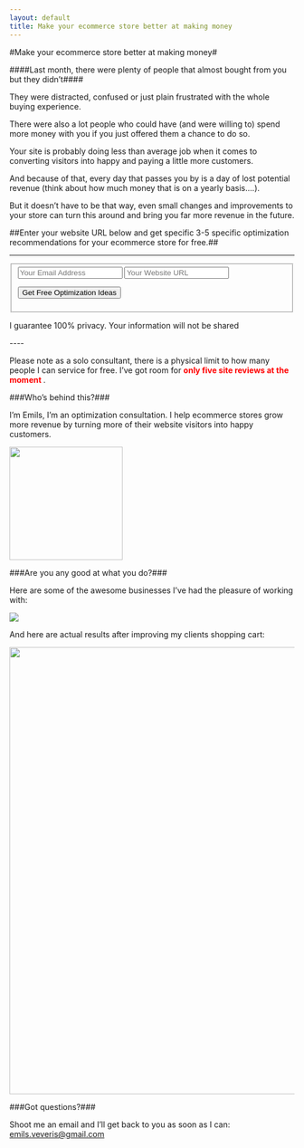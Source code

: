 ```yaml
---
layout: default
title: Make your ecommerce store better at making money
---
```


#Make your ecommerce store better at making money#

####Last month, there were plenty of people that almost bought from you but they didn’t####

They were distracted, confused or just plain frustrated with the whole buying experience.

There were also a lot people who could have (and were willing to) spend more money with you if you just offered them a chance to do so.

Your site is probably doing less than average job when it comes to converting visitors into happy and paying a little more customers.

And because of that, every day that passes you by is a day of lost potential revenue (think about how much money that is on a yearly basis….).

But it doesn’t have to be that way, even small changes and improvements to your store can turn this around and bring you far more revenue in the future.


##Enter your website URL below and get specific 3-5 specific optimization recommendations for your ecommerce store for free.##

----
<form action="http://formspree.io/emils.veveris@gmail.com" method="POST" class="pure-form">

<fieldset>

 <input name="email" type="email" placeholder="Your Email Address" required>

 <input name="url" type="text" placeholder="Your Website URL" required>

 <button type="submit" class="pure-button pure-button-primary"> Get Free Optimization Ideas </button>

<input name="_next" type="hidden" value="http://www.emilsw.com/thanks">
<input name="_subject" type="hidden" value="EW Free Application">

</fieldset>

<span style="color=#efefef; text-align:center;">I guarantee 100% privacy. Your information will not be shared</span>

</form>
----

Please note as a solo consultant, there is a physical limit to how many people I can service for free. I’ve got room for **<span style="color:red">only five site reviews at the moment </span>**.

###Who’s behind this?###

I’m Emils, I’m an optimization consultation. I help ecommerce stores grow more revenue by turning more of their website visitors into happy customers.

<img src="https://draftin.com:443/images/33354?token=C0BLjsOFJViKEg-NdPqgxb2sjMrwsurU_K5b44eeLdH_SX0kKzBj-HvmzJZJgTqohI-hhAM-l76hT9uG1gt5-_4" width="200"/>

###Are you any good at what you do?###

Here are some of the awesome businesses I’ve had the pleasure of working with:

<img src="https://draftin.com:443/images/33355?token=WLdITiLYwcLKF2D6L5zJXyJx8dT78rviNfJszp_togDvqM9EP9gn3dtUF2mU_Y_js6P7_fJRwxFfimyiMxmjEPY"/>

And here are actual results after improving my clients shopping cart:

<img src="https://draftin.com:443/images/33357?token=8CD7QsNr-XSHYd1_xyUYKA6xEcnXB4OO11zwSQaKkRmvMsLRTTYLZ-20FVVdUYNntc7APDJUaPMwEMm_rwCpu_4" width="790" />


###Got questions?###

Shoot me an email and I’ll get back to you as soon as I can: emils.veveris@gmail.com
